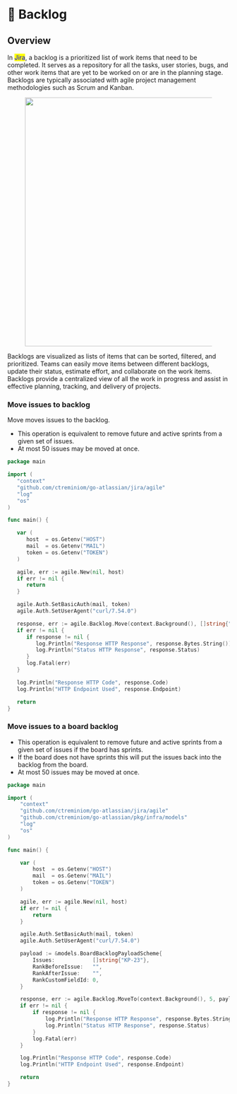 # 📃 Backlog

## Overview

In <mark style="color:blue;">Jira</mark>, a backlog is a prioritized list of work items that need to be completed. It serves as a repository for all the tasks, user stories, bugs, and other work items that are yet to be worked on or are in the planning stage. Backlogs are typically associated with agile project management methodologies such as Scrum and Kanban.

<figure><img src="https://wac-cdn.atlassian.com/dam/jcr:6e0122d0-c7fe-4b32-bcfb-20b480780e51/AgileBacklogManyEpics.svg?cdnVersion=1004" alt="" width="563"><figcaption></figcaption></figure>

Backlogs are visualized as lists of items that can be sorted, filtered, and prioritized. Teams can easily move items between different backlogs, update their status, estimate effort, and collaborate on the work items. Backlogs provide a centralized view of all the work in progress and assist in effective planning, tracking, and delivery of projects.

### Move issues to backlog

Move moves issues to the backlog.

* This operation is equivalent to remove future and active sprints from a given set of issues.
* At most 50 issues may be moved at once.

```go
package main

import (
   "context"
   "github.com/ctreminiom/go-atlassian/jira/agile"
   "log"
   "os"
)

func main() {

   var (
      host  = os.Getenv("HOST")
      mail  = os.Getenv("MAIL")
      token = os.Getenv("TOKEN")
   )

   agile, err := agile.New(nil, host)
   if err != nil {
      return
   }

   agile.Auth.SetBasicAuth(mail, token)
   agile.Auth.SetUserAgent("curl/7.54.0")

   response, err := agile.Backlog.Move(context.Background(), []string{"KP-23"})
   if err != nil {
      if response != nil {
         log.Println("Response HTTP Response", response.Bytes.String())
         log.Println("Status HTTP Response", response.Status)
      }
      log.Fatal(err)
   }

   log.Println("Response HTTP Code", response.Code)
   log.Println("HTTP Endpoint Used", response.Endpoint)

   return
}
```

### Move issues to a board backlog

* This operation is equivalent to remove future and active sprints from a given set of issues if the board has sprints.
* If the board does not have sprints this will put the issues back into the backlog from the board.
* At most 50 issues may be moved at once.

```go
package main

import (
	"context"
	"github.com/ctreminiom/go-atlassian/jira/agile"
	"github.com/ctreminiom/go-atlassian/pkg/infra/models"
	"log"
	"os"
)

func main() {

	var (
		host  = os.Getenv("HOST")
		mail  = os.Getenv("MAIL")
		token = os.Getenv("TOKEN")
	)

	agile, err := agile.New(nil, host)
	if err != nil {
		return
	}

	agile.Auth.SetBasicAuth(mail, token)
	agile.Auth.SetUserAgent("curl/7.54.0")

	payload := &models.BoardBacklogPayloadScheme{
		Issues:            []string{"KP-23"},
		RankBeforeIssue:   "",
		RankAfterIssue:    "",
		RankCustomFieldId: 0,
	}

	response, err := agile.Backlog.MoveTo(context.Background(), 5, payload)
	if err != nil {
		if response != nil {
			log.Println("Response HTTP Response", response.Bytes.String())
			log.Println("Status HTTP Response", response.Status)
		}
		log.Fatal(err)
	}

	log.Println("Response HTTP Code", response.Code)
	log.Println("HTTP Endpoint Used", response.Endpoint)

	return
}
```
